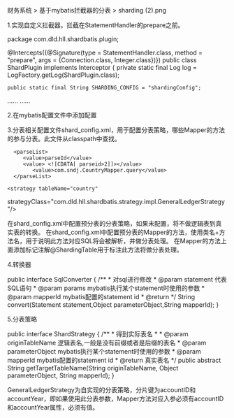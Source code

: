 财务系统 > 基于mybatis拦截器的分表 > sharding (2).png

1.实现自定义拦截器。拦截在StatementHandler的prepare之前。

package com.dld.hll.shardbatis.plugin;
 
 
@Intercepts({@Signature(type = StatementHandler.class, method = "prepare", args = {Connection.class, Integer.class})})
public class ShardPlugin implements Interceptor {
    private static final Log log = LogFactory.getLog(ShardPlugin.class);
 
    public static final String SHARDING_CONFIG = "shardingConfig";
 
 
......
......


2.在mybatis配置文件中添加配置

<plugins>
    <plugin interceptor="com.dld.hll.shardbatis.plugin.ShardPlugin">
            <property name="shardingConfig" value="shard_config.xml"/>
    </plugin>
</plugins>


3.分表相关配置文件shard_config.xml，用于配置分表策略，哪些Mapper的方法的参与分表。此文件从classpath中查找。
<?xml version="1.0" encoding="UTF-8"?>
<!DOCTYPE shardingConfig PUBLIC "-//shardbatis.googlecode.com//DTD Shardbatis 2.0//EN"
 "http://shardbatis.googlecode.com/dtd/shardbatis-config.dtd">
<shardingConfig>
 
 
      <parseList>
         <value>parseId</value>
         <value> <![CDATA[ parseid>2]]></value>
            <value>com.sndj.CountryMapper.query</value>
      </parseList>
 
    <strategy tableName="country"
 strategyClass="com.dld.hll.shardbatis.strategy.impl.GeneralLedgerStrategy"/>
</shardingConfig>


在shard_config.xml中配置预分表的分表策略，如果未配置，将不做逻辑表到真实表的转换。
在shard_config.xml中配置预分表的Mapper的方法，使用类名+方法名，用于说明此方法对应SQL将会被解析，并做分表处理。
在Mapper的方法上面添加标记注解@ShardingTable用于标注此方法将做分表处理。

 
4.转换器

public interface SqlConverter {
   /**
    * 对sql进行修改
    * @param statement 代表SQL语句
    * @param params mybatis执行某个statement时使用的参数
    * @param mapperId mybatis配置的statement id
    * @return
    */
   String convert(Statement statement,Object parameterObject,String mapperId);
}



5.分表策略

public interface ShardStrategy {
    /**
     * 得到实际表名
     *
     * @param originTableName 逻辑表名,一般是没有前缀或者是后缀的表名
     * @param parameterObject          mybatis执行某个statement时使用的参数
     * @param mapperId        mybatis配置的statement id
     * @return 真实表名
     */
    public abstract String getTargetTableName(String originTableName, Object parameterObject, String mapperId);
}



GeneralLedgerStrategy为自实现的分表策略，分片键为accountID和accountYear，即如果使用此分表参数，Mapper方法对应入参必须有accountID和accountYear属性，必须有值。

